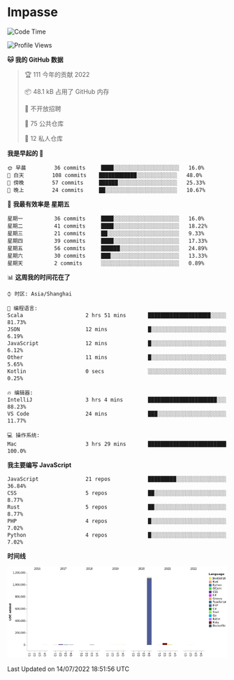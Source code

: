 # Impasse

<!--START_SECTION:waka-->
![Code Time](http://img.shields.io/badge/Code%20Time-0%20secs-blue)

![Profile Views](http://img.shields.io/badge/%E4%B8%AA%E4%BA%BA%E5%B0%81%E9%9D%A2%E8%A7%82%E7%9C%8B%E6%AC%A1%E6%95%B0-0-blue)

**🐱 我的 GitHub 数据** 

> 🏆 111 今年的贡献 2022
 > 
> 📦 48.1 kB 占用了 GitHub 内存 
 > 
> 🚫 不开放招聘
 > 
> 📜 75 公共仓库 
 > 
> 🔑 12 私人仓库  
 > 
**我是早起的 🐤** 

```text
🌞 早晨         36 commits     ████░░░░░░░░░░░░░░░░░░░░░   16.0% 
🌆 白天         108 commits    ████████████░░░░░░░░░░░░░   48.0% 
🌃 傍晚         57 commits     ██████░░░░░░░░░░░░░░░░░░░   25.33% 
🌙 晚上         24 commits     ██░░░░░░░░░░░░░░░░░░░░░░░   10.67%

```
📅 **我最有效率是 星期五** 

```text
星期一          36 commits     ████░░░░░░░░░░░░░░░░░░░░░   16.0% 
星期二          41 commits     ████░░░░░░░░░░░░░░░░░░░░░   18.22% 
星期三          21 commits     ██░░░░░░░░░░░░░░░░░░░░░░░   9.33% 
星期四          39 commits     ████░░░░░░░░░░░░░░░░░░░░░   17.33% 
星期五          56 commits     ██████░░░░░░░░░░░░░░░░░░░   24.89% 
星期六          30 commits     ███░░░░░░░░░░░░░░░░░░░░░░   13.33% 
星期天          2 commits      ░░░░░░░░░░░░░░░░░░░░░░░░░   0.89%

```


📊 **这周我的时间花在了** 

```text
⌚︎ 时区: Asia/Shanghai

💬 编程语言: 
Scala                    2 hrs 51 mins       ████████████████████░░░░░   81.73% 
JSON                     12 mins             █░░░░░░░░░░░░░░░░░░░░░░░░   6.19% 
JavaScript               12 mins             █░░░░░░░░░░░░░░░░░░░░░░░░   6.12% 
Other                    11 mins             █░░░░░░░░░░░░░░░░░░░░░░░░   5.65% 
Kotlin                   0 secs              ░░░░░░░░░░░░░░░░░░░░░░░░░   0.25%

🔥 编辑器: 
IntelliJ                 3 hrs 4 mins        ██████████████████████░░░   88.23% 
VS Code                  24 mins             ███░░░░░░░░░░░░░░░░░░░░░░   11.77%

💻 操作系统: 
Mac                      3 hrs 29 mins       █████████████████████████   100.0%

```

**我主要编写 JavaScript** 

```text
JavaScript               21 repos            █████████░░░░░░░░░░░░░░░░   36.84% 
CSS                      5 repos             ██░░░░░░░░░░░░░░░░░░░░░░░   8.77% 
Rust                     5 repos             ██░░░░░░░░░░░░░░░░░░░░░░░   8.77% 
PHP                      4 repos             █░░░░░░░░░░░░░░░░░░░░░░░░   7.02% 
Python                   4 repos             █░░░░░░░░░░░░░░░░░░░░░░░░   7.02%

```


**时间线**

![Chart not found](https://raw.githubusercontent.com/impasse/impasse/master/charts/bar_graph.png) 


 Last Updated on 14/07/2022 18:51:56 UTC
<!--END_SECTION:waka-->
